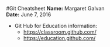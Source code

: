 #Git Cheatsheet
**Name:** Margaret Galvan  
**Date:** June 7, 2016

* Git Hub for Education information:  
  * https://classroom.github.com/
  * https://education.github.com/